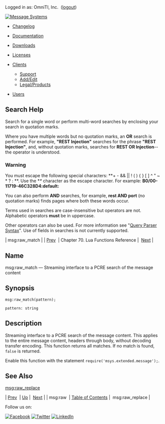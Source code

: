 Logged in as: OmniTI, Inc.  ([logout](https://support.messagesystems.com/logout.php))

[![Message Systems](https://support.messagesystems.com/images/ms-white205.png)](https://support.messagesystems.com/start.php) 

*   [Changelog](https://support.messagesystems.com/start.php?show=changelog)
*   [Documentation](https://support.messagesystems.com/docs/)
*   [Downloads](https://support.messagesystems.com/start.php)

*   [Licenses](https://support.messagesystems.com/license_summary.php)
*   <a href="">Clients</a>
    *   [Support](https://support.messagesystems.com/cs.php)
    *   [Add/Edit](https://support.messagesystems.com/edit_client.php)
    *   [Legal/Products](https://support.messagesystems.com/edit_products.php)
*   [Users](https://support.messagesystems.com/edit_customer.php)

## Search Help

Search for a single word or perform multi-word searches by enclosing your search in quotation marks.

Where you have multiple words but no quotation marks, an **OR** search is performed. For example, **"REST Injection"** searches for the phrase **"REST Injection"**, and, without quotation marks, searches for **REST OR Injection**--the operator is understood.

### Warning

You must escape the following special characters: **+ - && || ! ( ) { } [ ] ^ " ~ * ? : \**. Use the **\** character as the escape character. For example: **B0/00-11719-46C328D4\:default\:**

You can also perform **AND** searches, for example, **rest AND port** (no quotation marks) finds pages where both these words occur.

Terms used in searches are case-insensitive but operators are not. Alphabetic operators **must** be in uppercase.

Other operators can also be used. For more information see "[Query Parser Syntax](https://lucene.apache.org/core/old_versioned_docs/versions/3_0_0/queryparsersyntax.html)". Use of fields in searches is not currently supported.

| msg:raw_match |
| [Prev](lua.ref.msg_raw.php)  | Chapter 70. Lua Functions Reference |  [Next](lua.ref.msg_raw_replace.php) |

<a name="lua.ref.msg_raw_match"></a>
## Name

msg:raw_match — Streaming interface to a PCRE search of the message content

<a name="idp16910672"></a>
## Synopsis

`msg:raw_match(pattern);`

`pattern: string`<a name="idp16913632"></a>
## Description

Streaming interface to a PCRE search of the message content. This applies to the entire message content, headers through body, without decoding transfer encoding. This function returns all matches. If no match is found, `false` is returned.

Enable this function with the statement `require('msys.extended.message');`.

<a name="idp16917088"></a>
## See Also

[msg:raw_replace](lua.ref.msg_raw_replace.php "msg:raw_replace")

| [Prev](lua.ref.msg_raw.php)  | [Up](lua.function.details.php) |  [Next](lua.ref.msg_raw_replace.php) |
| msg:raw  | [Table of Contents](index.php) |  msg:raw_replace |

Follow us on:

[![Facebook](https://support.messagesystems.com/images/icon-facebook.png)](http://www.facebook.com/messagesystems) [![Twitter](https://support.messagesystems.com/images/icon-twitter.png)](http://twitter.com/#!/MessageSystems) [![LinkedIn](https://support.messagesystems.com/images/icon-linkedin.png)](http://www.linkedin.com/company/message-systems)